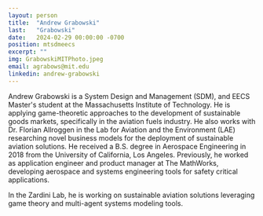 ```yaml
---
layout: person
title:  "Andrew Grabowski"
last:   "Grabowski"
date:   2024-02-29 00:00:00 -0700
position: mtsdmeecs
excerpt: ""
img: GrabowskiMITPhoto.jpeg
email: agrabows@mit.edu
linkedin: andrew-grabowski
---
```


Andrew Grabowski is a System Design and Management (SDM), and EECS Master's student at the Massachusetts Institute of Technology. He is applying game-theoretic approaches to the development of sustainable goods markets, specifically in the aviation fuels industry.
He also works with Dr. Florian Allroggen in the Lab for Aviation and the Environment (LAE) researching novel business models for the deployment of sustainable aviation solutions.
He received a B.S. degree in Aerospace Engineering in 2018 from the University of California, Los Angeles.
Previously, he worked as application engineer and product manager at The MathWorks, developing aerospace and systems engineering tools for safety critical applications.

In the Zardini Lab, he is working on sustainable aviation solutions leveraging game theory and multi-agent systems modeling tools.